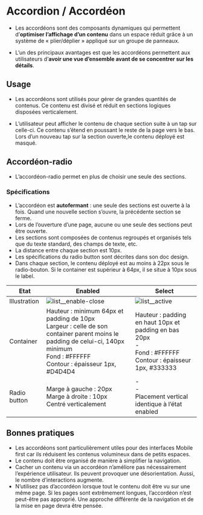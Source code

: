 # Accordion / Accordéon

- Les accordéons sont des composants dynamiques qui permettent d’**optimiser l’affichage d’un contenu** dans un espace réduit grâce à un système de «&nbsp;plier/déplier&nbsp;» appliqué sur un groupe de panneaux.

- L’un des principaux avantages est que les accordéons permettent aux utilisateurs d’**avoir une vue d’ensemble avant de se concentrer sur les détails**.

## Usage

- Les accordéons sont utilisés pour gérer de grandes quantités de contenus. Ce contenu est divisé et réduit en sections logiques disposées verticalement.

- L’utilisateur peut afficher le contenu de chaque section suite à un tap sur celle-ci. Ce contenu s’étend en poussant le reste de la page vers le bas. Lors d’un nouveau tap sur la section ouverte,le contenu déployé est masqué.

## Accordéon-radio

- L’accordéon-radio permet en plus de choisir une seule des sections.

### Spécifications

- L’accordéon est **autofermant**&nbsp;: une seule des sections est ouverte à la fois. Quand une nouvelle section s’ouvre, la précédente section se ferme.
- Lors de l’ouverture d’une page, aucune ou une seule des sections peut être ouverte.
- Les sections sont composées de contenus regroupés et organisés tels que du texte standard, des champs de texte, etc.
- La distance entre chaque section est 10px.
- Les spécifications du radio button sont décrites dans son doc design.
- Dans chaque section, le contenu déployé est au moins à 22px sous le radio-bouton. Si le container est supérieur à 64px, il se situe à 10px sous le label.


Etat | Enabled | Select
------------ | ------------- |------------ |
Illustration | ![list__enable-close](components/COMPONENTS/Navigation/Accordion/design/list__enable-close.png) | ![list__active](components/COMPONENTS/Navigation/Accordion/design/list__active.png)
Container | Hauteur : minimum 64px et padding de 10px <br> Largeur : celle de son container parent moins le padding de celui-ci, 140px minimum <br> Fond : #FFFFFF <br> Contour : épaisseur 1px, #D4D4D4 | Hauteur : padding en haut 10px et padding en bas 20px <br> - <br> Fond : #FFFFFF <br> Contour : épaisseur 1px, #333333 | Opacité : 40 % | - <br> - <br> - <br> Contour : épaisseur 1px, #B40015 | Opacité : 40 % | Hauteur : 44px <br> Largeur : celle de son container parent moins le padding de celui-ci, 140px minimum <br> Fond : #FAFAFA <br> Contour : épaisseur 1px, #D4D4D4
Radio button | Marge à gauche : 20px <br> Marge à droite : 10px <br> Centré verticalement  | - <br> - <br> Placement vertical identique à l’état enabled


## Bonnes pratiques

- Les accordéons sont particulièrement utiles pour des interfaces Mobile first car ils réduisent les contenus volumineux dans de petits espaces.
- Le contenu doit être organisé de manière à simplifier la navigation.
- Cacher un contenu via un accordéon n’améliore pas nécessairement l’expérience utilisateur. Ils peuvent provoquer une désorientation. Aussi, le nombre d’interactions augmente.
- N’utilisez pas d’accordéon lorsque tout le contenu doit être vu sur une même page. Si les pages sont extrêmement longues, l’accordéon n’est peut-être pas approprié. Une approche différente de la navigation et de la mise en page devra être pensée.

